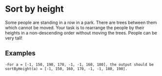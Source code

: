 # Sort by height

Some people are standing in a row in a park. There are trees between them which cannot be moved. Your task is to rearrange the people by their heights in a non-descending order without moving the trees. People can be very tall!


## Examples 
    -For a = [-1, 150, 190, 170, -1, -1, 160, 180], the output should be sortByHeight(a) = [-1, 150, 160, 170, -1, -1, 180, 190].